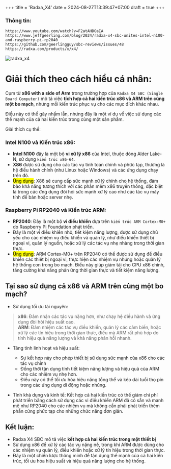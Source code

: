+++
title = 'Radxa_X4'
date = 2024-08-27T13:39:47+07:00
draft = true
+++

### Thông tin:
```
https://www.youtube.com/watch?v=F2atAHDOaIA
https://www.jeffgeerling.com/blog/2024/radxa-x4-sbc-unites-intel-n100-and-raspberry-pi-rp2040
https://github.com/geerlingguy/sbc-reviews/issues/48
https://radxa.com/products/x/x4/
```

![radxa_x4](https://radxa.com/x/x4/banner_radxa_x4.webp)

# Giải thích theo cách hiểu cá nhân:

Cụm từ **x86 with a side of Arm** trong trường hợp của `Radxa X4 SBC (Single Board Computer)` mô tả việc **tích hợp cả hai kiến trúc x86 và ARM trên cùng một bo mạch**, nhưng mỗi kiến trúc phục vụ cho các mục đích khác nhau. 

Điều này có thể gây nhầm lẫn, nhưng đây là một ví dụ về việc sử dụng các thế mạnh của cả hai kiến trúc trong cùng một sản phẩm.

Giải thích cụ thể:

### Intel N100 và Kiến trúc x86:
- **Intel N100** đây là một bộ **vi xử lý x86** của Intel, thuộc dòng Alder Lake-N, sử dụng `kiến trúc x86-64`. 
- **X86** được sử dụng cho các tác vụ tính toán chính và phức tạp, thường là hệ điều hành chính (như Linux hoặc Windows) và các ứng dụng chạy trên đó.
- <mark>Ứng dụng</mark>: X86 sẽ cung cấp sức mạnh xử lý chính cho hệ thống, đảm bảo khả năng tương thích với các phần mềm x86 truyền thống, đặc biệt là trong các ứng dụng đòi hỏi sức mạnh xử lý cao như các tác vụ máy tính để bàn hoặc server nhẹ.

### Raspberry Pi RP2040 và Kiến trúc ARM:
- **RP2040**: Đây là một bộ **vi điều khiển** dựa trên `kiến trúc ARM Cortex-M0+` do Raspberry Pi Foundation phát triển. 
- Đây là một vi điều khiển nhỏ, tiết kiệm năng lượng, được sử dụng chủ yếu cho các nhiệm vụ điều khiển và quản lý, như điều khiển thiết bị ngoại vi, quản lý nguồn, hoặc xử lý các tác vụ nhẹ nhàng trong thời gian thực.
- <mark>Ứng dụng</mark>: ARM Cortex-M0+ trên RP2040 có thể được sử dụng để điều khiển các thiết bị ngoại vi, thực hiện các nhiệm vụ nhúng hoặc quản lý hệ thống con trong bo mạch. Điều này giúp giảm tải cho CPU x86 chính, tăng cường khả năng phản ứng thời gian thực và tiết kiệm năng lượng.

## Tại sao sử dụng cả x86 và ARM trên cùng một bo mạch?
- Sử dụng tối ưu tài nguyên:
> **x86**: Đảm nhận các tác vụ nặng hơn, như chạy hệ điều hành và ứng dụng đòi hỏi hiệu suất cao. <br>
> **ARM**: Đảm nhiệm các tác vụ điều khiển, quản lý các cảm biến, hoặc xử lý các tín hiệu trong thời gian thực, điều mà ARM rất phù hợp do tính hiệu quả năng lượng và khả năng phản hồi nhanh. <br>

- Tăng tính linh hoạt và hiệu suất:
	- Sự kết hợp này cho phép thiết bị sử dụng sức mạnh của x86 cho các tác vụ chính
	- Đồng thời tận dụng tính tiết kiệm năng lượng và hiệu quả của ARM cho các nhiệm vụ nhẹ hơn. 
	- Điều này có thể tối ưu hóa hiệu năng tổng thể và kéo dài tuổi thọ pin trong các ứng dụng di động hoặc nhúng.

- Tính khả dụng và kinh tế: Kết hợp cả hai kiến trúc có thể giảm chi phí phát triển bằng cách sử dụng các vi điều khiển ARM đã có sẵn và mạnh mẽ như RP2040 cho các nhiệm vụ mà không cần phải phát triển thêm phần cứng phức tạp cho những chức năng đơn giản.

## Kết luận:
- Radxa X4 SBC mô tả việc **kết hợp cả hai kiến trúc trong một thiết bị**
- Sử dụng x86 để xử lý các tác vụ nặng nề, trong khi ARM được dùng cho các nhiệm vụ quản lý, điều khiển hoặc xử lý tín hiệu trong thời gian thực. 
- Đây là một chiến lược thông minh để tận dụng thế mạnh của cả hai kiến trúc, tối ưu hóa hiệu suất và hiệu quả năng lượng cho hệ thống.












